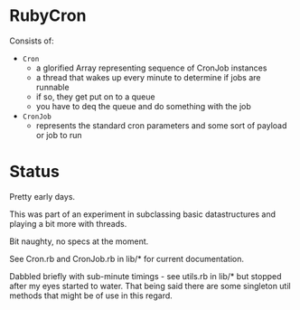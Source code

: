 # RubyCron

Consists of:

* ```Cron```
  * a glorified Array representing sequence of CronJob instances
  * a thread that wakes up every minute to determine if jobs are runnable
  * if so, they get put on to a queue
  * you have to deq the queue and do something with the job
* ```CronJob```
  * represents the standard cron parameters and some sort of payload or job to run

# Status

Pretty early days.  

This was part of an experiment in subclassing basic datastructures and playing a bit more with threads.

Bit naughty, no specs at the moment.

See Cron.rb and CronJob.rb in lib/* for current documentation.

Dabbled briefly with sub-minute timings - see utils.rb in lib/* but
stopped after my eyes started to water. That being said there are some
singleton util methods that might be of use in this regard.

